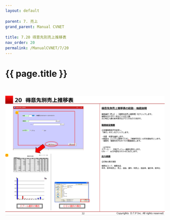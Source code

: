 ```yaml
---
layout: default

parent: 7. 売上
grand_parent: Manual CVNET

title: 7.20 得意先別売上推移表
nav_order: 20
permalink: /ManualCVNET/7/20
---
```


# {{ page.title }} <br/><br/>

<a href="/img/Uriage/Uriage33.PNG" target="_blank">
<img src="/img/Uriage/Uriage33.PNG" alt="login image"></a>





